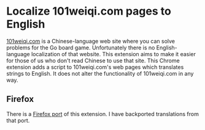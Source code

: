 # Localize 101weiqi.com pages to English

[101weiqi.com](https://101weiqi.com) is a Chinese-language web site where you
can solve problems for the Go board game. Unfortunately there is no
English-language localization of that website. This extension aims to make it
easier for those of us who don't read Chinese to use that site. This Chrome
extension adds a script to 101weiqi.com's web pages which translates strings to
English. It does not alter the functionality of 101weiqi.com in any way.

## Firefox

There is a [Firefox port](https://github.com/bani/101weiqiLocalizer) of this
extension. I have backported translations from that port.

